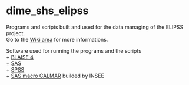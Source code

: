 # dime_shs_elipss
Programs and scripts built and used for the data managing of the ELIPSS project.</br>
Go to the <a href="https://github.com/alexandremairot/dime_shs_elipss/wiki">Wiki area</a> for more informations.</br>
<p>Software used for running the programs and the scripts</br>
+ <a href="https://www.blaise.com/products/blaise-4">BLAISE 4</a></br>
+ <a href="https://www.sas.com/en_us/home.html">SAS</a></br>
+ <a href="https://www.ibm.com/products/spss-statistics">SPSS</a></br>
+ <a href="https://www.insee.fr/fr/information/2021902">SAS macro CALMAR</a> builded by INSEE</p>
